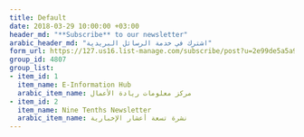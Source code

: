 ```yaml
---
title: Default
date: 2018-03-29 10:00:00 +03:00
header_md: "**Subscribe** to our newsletter"
arabic_header_md: "اشترك في خدمة الرسائل البريدية"
form_url: https://127.us16.list-manage.com/subscribe/post?u=2e99de5a5a99183d5d361a0a7&id=0e487a5007
group_id: 4807
group_list:
- item_id: 1
  item_name: E-Information Hub
  arabic_item_name: مركز معلومات ريادة الأعمال
- item_id: 2
  item_name: Nine Tenths Newsletter
  arabic_item_name: نشرة تسعة أعشار الإخبارية
---
```


